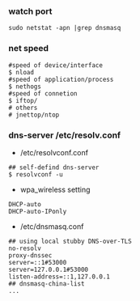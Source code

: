
### watch port
```
sudo netstat -apn |grep dnsmasq
```

### net speed
```
#speed of device/interface     
$ nload
#speed of application/process  
$ nethogs
#speed of connetion
$ iftop/
# others
# jnettop/ntop
```

### dns-server  /etc/resolv.conf

- /etc/resolvconf.conf  
```
## self-defind dns-server
$ resolvconf -u
```

- wpa_wireless setting
```
DHCP-auto
DHCP-auto-IPonly
```

- /etc/dnsmasq.conf
```
## using local stubby DNS-over-TLS
no-resolv
proxy-dnssec
server=::1#53000
server=127.0.0.1#53000
listen-address=::1,127.0.0.1
## dnsmasq-china-list
...

```
